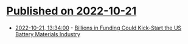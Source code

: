 # [Published on 2022-10-21](index.md)

* [2022-10-21, 13:34:00](https://soylentnews.org/article.pl?sid=22/10/20/1822255&from=rss) - [Billions in Funding Could Kick-Start the US Battery Materials Industry](https://soylentnews.org/article.pl?sid=22/10/20/1822255&from=rss)
